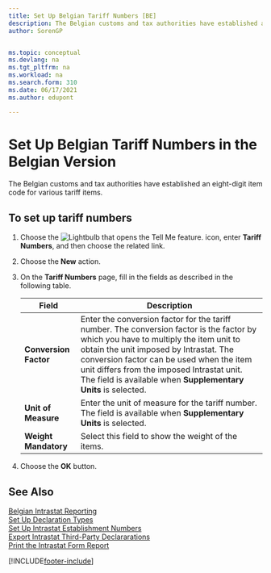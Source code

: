 ```yaml
---
title: Set Up Belgian Tariff Numbers [BE]
description: The Belgian customs and tax authorities have established an eight-digit item code for various tariff items.
author: SorenGP


ms.topic: conceptual
ms.devlang: na
ms.tgt_pltfrm: na
ms.workload: na
ms.search.form: 310
ms.date: 06/17/2021
ms.author: edupont

---
```

# Set Up Belgian Tariff Numbers in the Belgian Version

The Belgian customs and tax authorities have established an eight-digit item code for various tariff items.  

## To set up tariff numbers

1. Choose the ![Lightbulb that opens the Tell Me feature.](../../media/ui-search/search_small.png "Tell me what you want to do") icon, enter **Tariff Numbers**, and then choose the related link.  
2. Choose the **New** action.  
3. On the **Tariff Numbers** page, fill in the fields as described in the following table.  

    |Field|Description|  
    |---------------------------------|---------------------------------------|  
    |**Conversion Factor**|Enter the conversion factor for the tariff number. The conversion factor is the factor by which you have to multiply the item unit to obtain the unit imposed by Intrastat. The conversion factor can be used when the item unit differs from the imposed Intrastat unit. The field is available when **Supplementary Units** is selected.|  
    |**Unit of Measure**|Enter the unit of measure for the tariff number. The field is available when **Supplementary Units** is selected.|  
    |**Weight Mandatory**|Select this field to show the weight of the items.|  

4. Choose the **OK** button.  
  
## See Also

 [Belgian Intrastat Reporting](belgian-intrastat-reporting.md)   
 [Set Up Declaration Types](how-to-set-up-declaration-types.md)   
 [Set Up Intrastat Establishment Numbers](how-to-set-up-intrastat-establishment-numbers.md)   
 [Export Intrastat Third-Party Declararations](how-to-export-intrastat-third-party-declararations.md)   
 [Print the Intrastat Form Report](how-to-print-the-intrastat-form-report.md)


[!INCLUDE[footer-include](../../includes/footer-banner.md)]